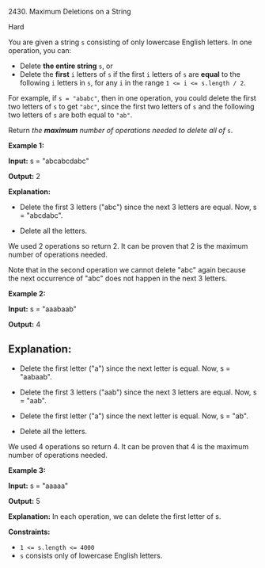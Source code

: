 2430\. Maximum Deletions on a String

Hard

You are given a string `s` consisting of only lowercase English letters. In one operation, you can:

*   Delete **the entire string** `s`, or
*   Delete the **first** `i` letters of `s` if the first `i` letters of `s` are **equal** to the following `i` letters in `s`, for any `i` in the range `1 <= i <= s.length / 2`.

For example, if `s = "ababc"`, then in one operation, you could delete the first two letters of `s` to get `"abc"`, since the first two letters of `s` and the following two letters of `s` are both equal to `"ab"`.

Return _the **maximum** number of operations needed to delete all of_ `s`.

**Example 1:**

**Input:** s = "abcabcdabc"

**Output:** 2

**Explanation:** 
- Delete the first 3 letters ("abc") since the next 3 letters are equal. Now, s = "abcdabc". 
 
- Delete all the letters. 

We used 2 operations so return 2. It can be proven that 2 is the maximum number of operations needed. 

Note that in the second operation we cannot delete "abc" again because the next occurrence of "abc" does not happen in the next 3 letters.

**Example 2:**

**Input:** s = "aaabaab"

**Output:** 4

**Explanation:** 
- 
- Delete the first letter ("a") since the next letter is equal. Now, s = "aabaab". 

- Delete the first 3 letters ("aab") since the next 3 letters are equal. Now, s = "aab". 

- Delete the first letter ("a") since the next letter is equal. Now, s = "ab".

- Delete all the letters. 

We used 4 operations so return 4. It can be proven that 4 is the maximum number of operations needed.

**Example 3:**

**Input:** s = "aaaaa"

**Output:** 5

**Explanation:** In each operation, we can delete the first letter of s.

**Constraints:**

*   `1 <= s.length <= 4000`
*   `s` consists only of lowercase English letters.
